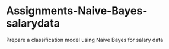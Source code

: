 # Assignments-Naive-Bayes-salarydata
 Prepare a classification model using Naive Bayes  for salary data   
